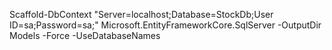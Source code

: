 Scaffold-DbContext "Server=localhost;Database=StockDb;User ID=sa;Password=sa;" Microsoft.EntityFrameworkCore.SqlServer -OutputDir Models -Force -UseDatabaseNames